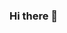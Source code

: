 ### Hi there 👋

<!--
**KristofferGarcia/KristofferGarcia** is a ✨ _special_ ✨ repository because its `README.md` (this file) appears on your GitHub profile.

Here are some ideas to get you started:

- 🔭 I’m currently working on ...
- 🌱 I’m currently learning javaScript Foundations on Mclaren College and Electrical Engineering on Southern Luzon State University
- 👯 I’m looking to collaborate on ...
- 🤔 I’m looking for help with ...
- 💬 Ask me about anything as long as i can handle it xD
- 📫 How to reach me: via discord (Kristoffer Garcia#8049)
- 😄 Pronouns: He/Him
- ⚡ Fun fact: Nothing is fun when im around 
-->
